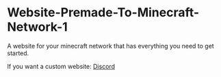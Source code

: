 # Website-Premade-To-Minecraft-Network-1
A website for your minecraft network that has everything you need to get started.

If you want a custom website:
[Discord](https://discord.gg/WWmfknaS4W)
